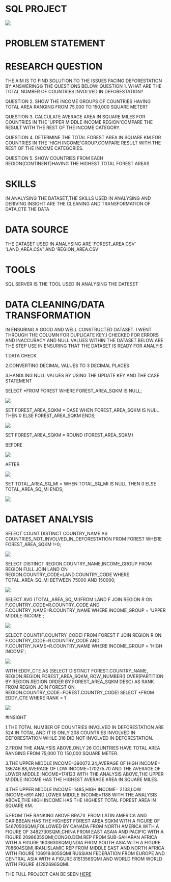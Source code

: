# SQL PROJECT

![](https://github.com/akpanmary46/SQL1/blob/main/IMAGE%20OF%20DEFORESTATION.png)

# PROBLEM STATEMENT


# RESEARCH QUESTION
THE AIM IS TO FIND SOLUTION TO THE ISSUES FACING DEFORESTATION BY ANSWERINGG THE QUESTIONS BELOW:
QUESTION 1. WHAT ARE THE TOTAL NUMBER OF COUNTRIES INVOLVED IN DEFORESTATION?

QUESTION 2. SHOW THE INCOME GROUPS OF COUNTRIES HAVING TOTAL AREA RANGING FROM 75,000 TO 150,000 SQUARE METER?

QUESTION 3. CALCULATE AVERAGE AREA IN SQUARE MILES FOR COUNTRIES IN THE 'UPPER MIDDLE INCOME REGION'COMPARE THE RESULT WITH THE REST OF THE INCOME CATEGORY.

QUESTION 4. DETERMINE THE TOTAL FOREST AREA IN SQUARE KM FOR COUNTRIES IN THE 'HIGH INCOME'GROUP.COMPARE RESULT WITH THE REST OF THE  INCOME  CATEGORIES.

QUESTION 5. SHOW COUNTRIES FROM EACH REGION(CONTINENT)HAVING THE HIGHEST TOTAL FOREST AREAS

# SKILLS
IN ANALYSING THE DATASET,THE SKILLS USED IN ANALYSING AND DERIVING INSIGHT ARE THE CLEANING AND TRANSFORMATION OF DATA,CTE THE DATA 

# DATA SOURCE
THE DATASET USED IN ANALYSING ARE 'FOREST_AREA.CSV' 'LAND_AREA.CSV' AND 'REGION_AREA.CSV'

# TOOLS
SQL SERVER IS THE TOOL USED IN ANALYSING THE DATESET

# DATA CLEANING/DATA TRANSFORMATION
IN ENSURING A GOOD AND WELL CONSTRUCTED DATASET. I WENT THROUGH THE COLUMN FOR DUPLICATE KEY,I CHECKED FOR ERRORS AND INACCURACY AND NULL VALUES WITHIN THE DATASET.BELOW ARE THE STEP USE IN ENSURING THAT THE DATASET IS READY FOR ANALYIS 

1.DATA CHECK

2.CONVERTING DECIMAL VALUES TO 3 DECIMAL PLACES 

3.HANDLING NULL VALUES BY USING THE UPDATE KEY AND THE CASE STATEMENT

SELECT *FROM FOREST WHERE FOREST_AREA_SQKM IS NULL;

![](https://github.com/akpanmary46/SQL1/blob/main/DATA%20CLEANING%201.png)

SET FOREST_AREA_SQKM = CASE WHEN FOREST_AREA_SQKM IS NULL THEN 0
 ELSE FOREST_AREA_SQKM
 ENDS;

![](https://github.com/akpanmary46/SQL1/blob/main/CLEANING%202.png)

SET FOREST_AREA_SQKM = ROUND (FOREST_AREA_SQKM)


BEFORE

![](https://github.com/akpanmary46/SQL1/blob/main/DIRTY%20DATA%20DECIMAL.png)

AFTER

![](https://github.com/akpanmary46/SQL1/blob/main/CLEAN%20DECIMAL.png)

SET TOTAL_AREA_SQ_MI = WHEN TOTAL_SQ_MI IS NULL THEN 0
 ELSE TOTAL_AREA_SQ_MI
 ENDS;
 
 ![](https://github.com/akpanmary46/SQL1/blob/main/CLEAN%20LAND%20WHEN%20IS%200.png)

# DATASET ANALYSIS

SELECT COUNT DISTINCT COUNTRY_NAME AS COUNTRIES_NOT_INVOLVED_IN_DEFORESTATION FROM FOREST WHERE FOREST_AREA_SQKM !=0; 
  
![](https://github.com/akpanmary46/SQL1/blob/main/SQL%20PROJECT%201.png)

SELECT DISTINCT REGION.COUNTRY_NAME,INCOME_GROUP FROM REGION FULL JOIN LAND ON REGION.COUNTRY_CODE=LAND.COUNTRY_CODE
WHERE TOTAL_AREA_SQ_MI BETWEEN 75000 AND 150000;

![](https://github.com/akpanmary46/SQL1/blob/main/SQL%20PROJECT%20Q2.JPG)

SELECT AVG (TOTAL_AREA_SQ_MI)FROM LAND F
JOIN REGION R ON F.COUNTRY_CODE=R.COUNTRY_CODE AND F.COUNTRY_NAME=R.COUNTRY_NAME
WHERE INCOME_GROUP = 'UPPER MIDDLE INCOME';

![](https://github.com/akpanmary46/SQL1/blob/main/SQL%20PROJECT%20Q3.png)

SELECT COUNT(F.COUNTRY_CODE) FROM FOREST F
JOIN REGION R ON F.COUNTRY_CODE=R.COUNTRY_CODE AND F.COUNTRY_NAME=R.COUNTRY_NAME
WHERE INCOME_GROUP = 'HIGH INCOME';

![](https://github.com/akpanmary46/SQL1/blob/main/SQL%20PROJECT%20Q4.png)

WITH EDDY_CTE AS
(SELECT  DISTINCT FOREST.COUNTRY_NAME, REGION.REGION,FOREST_AREA_SQKM,
ROW_NUMBER() OVER(PARTITION BY REGION.REGION ORDER BY FOREST_AREA_SQKM DESC) AS RANK FROM REGION
JOIN FOREST ON REGION.COUNTRY_CODE=FOREST.COUNTRY_CODE)
SELECT *FROM EDDY_CTE
WHERE RANK = 1

![](https://github.com/akpanmary46/SQL1/blob/main/SQL%20PROJECT%20Q5.png)


#INSIGHT

1.THE TOTAL NUMBER OF COUNTRIES INVOLVED IN DEFORESTATION ARE 524 IN TOTAL AND IT IS ONLY 208 COUNTRIES INVOLVED IN DEFORESTATION WHILE 316 DID NOT INVOLVED IN DEFORESTATION.

2.FROM THE ANALYSIS ABOVE,ONLY 26 COUNTRIES HAVE TOTAL AREA RANGING FROM 75,000 TO 150,000 SQUARE METER.

3.THE UPPER MIDDLE INCOME=390072.34,AVERAGE OF HIGH INCOME= 186746.88,AVERAGE OF LOW INCOME=170275.70 AND THE AVERAGE OF LOWER MIDDLE INCOME=174123 WITH THE ANALYSIS ABOVE,THE UPPER MIDDLE INCOME HAS THE HIGHEST AVERAGE AREA IN SQUARE MILES.

4.THE UPPER MIDDLE INCOME=1485,HIGH INCOME= 2133,LOW INCOME=891 AND LOWER MIDDLE INCOME=1188 WITH THE ANALYSIS ABOVE,THE HIGH INCOME HAS THE HIGHEST TOTAL FOREST AREA IN SQUARE KM.

5.FROM THE RANKING ABOVE BRAZIL FROM LATIN AMERICA AND CARIBBEAN HAS THE HIGHEST FOREST AREA SQKM WITH A FIGURE OF 5467050SQMI,FOLLOWED BY CANADA FROM NORTH AMERICA WITH A FIGURE OF 3482730SQMI,CHINA FROM EAST ASAIA AND PACIFIC WITH A FIGURE 2098635SQMI,CONGO.DEM.REP FROM SUB-SAHARAN AFRICA WITH A FIGURE 1603630SQMI,INDIA FROM SOUTH ASIA WITH A FIGURE 708604SQMI,IRAN.ISLAMIC REP FROM MIDDLE EAST AND NORTH AFRICA WITH FIGURE 106919.805SQMI RUSSIAN FEDERATION FROM EUROPE AND CENTRAL ASIA WITH A FIGURE 8151356SQMI AND WORLD FROM WORLD WITH FIGURE 41282696SQMI.











THE FULL PROJECT CAN BE SEEN [HERE](https://github.com/akpanmary46/SQL1/blob/main/PROJECT%20WORK.sql)
